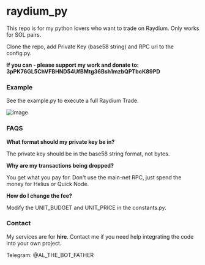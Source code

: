 # raydium_py

This repo is for my python lovers who want to trade on Raydium. Only works for SOL pairs. 

Clone the repo, add Private Key (base58 string) and RPC url to the config.py.

**If you can - please support my work and donate to: 3pPK76GL5ChVFBHND54UfBMtg36Bsh1mzbQPTbcK89PD**

### Example

See the example.py to execute a full Raydium Trade.

![image](https://github.com/user-attachments/assets/c97031a9-9357-48be-8d26-c164d0970075)

### FAQS

**What format should my private key be in?** 

The private key should be in the base58 string format, not bytes. 

**Why are my transactions being dropped?** 

You get what you pay for. Don't use the main-net RPC, just spend the money for Helius or Quick Node.

**How do I change the fee?** 

Modify the UNIT_BUDGET and UNIT_PRICE in the constants.py. 

### Contact

My services are for **hire**. Contact me if you need help integrating the code into your own project. 

Telegram: @AL_THE_BOT_FATHER
